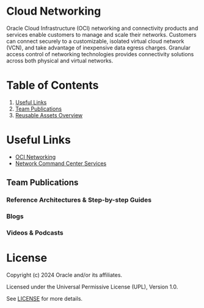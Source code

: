 #  Cloud Networking

Oracle Cloud Infrastructure (OCI) networking and connectivity products and services enable customers to manage and scale their networks. Customers can connect securely to a customizable, isolated virtual cloud network (VCN), and take advantage of inexpensive data egress charges. Granular access control of networking technologies provides connectivity solutions across both physical and virtual networks.
    

# Table of Contents
 
1. [Useful Links](#useful-links)
2. [Team Publications](#team-publications)
3. [Reusable Assets Overview](#reusable-assets-overviewdef)
 
# Useful Links

- [OCI Networking](https://www.oracle.com/cloud/networking/)
- [Network Command Center Services](https://docs.oracle.com/en-us/iaas/Content/Network/Concepts/net_command_center.htm)


## Team Publications

### Reference Architectures & Step-by-step Guides


### Blogs
 


### Videos & Podcasts



# License

Copyright (c) 2024 Oracle and/or its affiliates.

Licensed under the Universal Permissive License (UPL), Version 1.0.

See [LICENSE](https://github.com/oracle-devrel/technology-engineering/blob/main/LICENSE) for more details.
